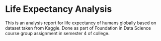 # Life Expectancy Analysis
This is an analysis report for life expectancy of humans globally based on dataset taken from Kaggle. Done as part of Foundation in Data Science course group assignment in semester 4 of college.
